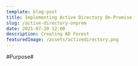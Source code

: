 ```yaml
---
template: blog-post
title: Implementing Active Directory On-Premise
slug: /active-directory-onprem
date: 2021-07-20 12:00
description: Creating AD Forest
featuredImage: /assets/activedirectory.png
---
```


#Purpose#